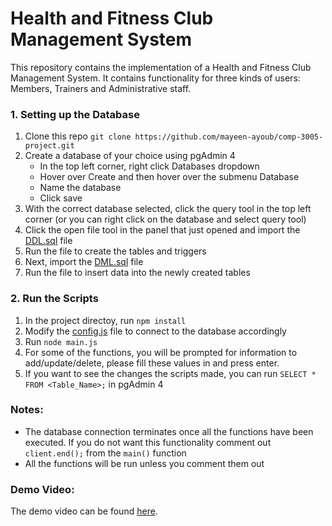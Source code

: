 # Health and Fitness Club Management System

This repository contains the implementation of a Health and Fitness Club Management System. It contains functionality for three kinds of users: Members, Trainers and Administrative staff.

### 1. Setting up the Database
1. Clone this repo `git clone https://github.com/mayeen-ayoub/comp-3005-project.git`
1. Create a database of your choice using pgAdmin 4
	- In the top left corner, right click Databases dropdown
	- Hover over Create and then hover over the submenu Database
	- Name the database
	- Click save
1. With the correct database selected, click the query tool in the top left corner (or you can right click on the database and select query tool)
1. Click the open file tool in the panel that just opened and import the [DDL.sql](SQL/DDL.sql) file
1. Run the file to create the tables and triggers
2. Next, import the [DML.sql](SQL/DML.sql) file
3. Run the file to insert data into the newly created tables

### 2. Run the Scripts
1. In the project directoy, run `npm install`
1. Modify the [config.js](config.js) file to connect to the database accordingly
1. Run `node main.js`
1. For some of the functions, you will be prompted for information to add/update/delete, please fill these values in and press enter.
1. If you want to see the changes the scripts made, you can run `SELECT * FROM <Table_Name>;` in pgAdmin 4

### Notes:
- The database connection terminates once all the functions have been executed. If you do not want this functionality comment out `client.end();` from the `main()` function
- All the functions will be run unless you comment them out

### Demo Video: 
The demo video can be found [here](https://youtu.be/620awISqDG0).
<!-- - Note: Since there was no explicit requirement to show the operations happening simultaneously in pgAdmin, we’ve decided to spend the demo time focusing on the console application. That said, every operation has an underlying SQL component - for example, the view functions are essentially `SELECT` statements that return all the related records in a given table. -->

